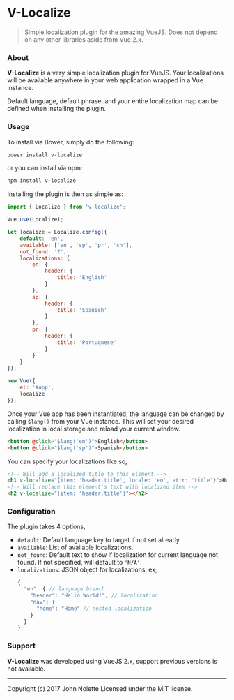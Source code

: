 # **V-Localize**

> Simple localization plugin for the amazing VueJS. Does not depend on any other libraries aside from Vue 2.x.

### About

**V-Localize** is a very simple localization plugin for VueJS. Your localizations will be available anywhere in your web application wrapped in a Vue instance.

Default language, default phrase, and your entire localization map can be defined when installing the plugin.

### Usage

To install via Bower, simply do the following:
```sh
bower install v-localize
```
or you can install via npm:
```sh
npm install v-localize
```
Installing the plugin is then as simple as:

```js
import { Localize } from 'v-localize';

Vue.use(Localize);

let localize = Localize.config({
	default: 'en',
	available: ['en', 'sp', 'pr', 'ch'],
	not_found: '?',
	localizations: {
		en: {
			header: {
				title: 'English'
			}
		},
		sp: {
			header: {
				title: 'Spanish'
			}
		},
		pr: {
			header: {
				title: 'Portuguese'
			}
		}
	}
});

new Vue({
	el: '#app',
	localize
});
```

Once your Vue app has been instantiated, the language can be changed by calling `$lang()` from your Vue instance. This will set your desired localization in local storage and reload your current window.

```html
<button @click="$lang('en')">English</button>
<button @click="$lang('sp')">Spanish</button>
```

You can specify your localizations like so,
```html
<!-- Will add a localized title to this element -->
<h1 v-localize="{item: 'header.title', locale: 'en', attr: 'title'}">Hello World</h1>
<!-- Will replace this element's text with localized item -->
<h2 v-localize="{item: 'header.title'}"></h2>
```

### Configuration

The plugin takes 4 options,

- `default`: Default language key to target if not set already.
- `available`: List of available localizations.
- `not_found`: Default text to show if localization for current language not found. If not specified, will default to `'N/A'`.
- `localizations`: JSON object for localizations. ex;
   ```js
   {
     "en": { // language branch
       "header": "Hello World!", // localization
       "nav": {
         "home": "Home" // nested localization
       }
     }
   }
   ```

### Support

**V-Localize** was developed using VueJS 2.x, support previous versions is not available.

---
Copyright (c) 2017 John Nolette Licensed under the MIT license.
